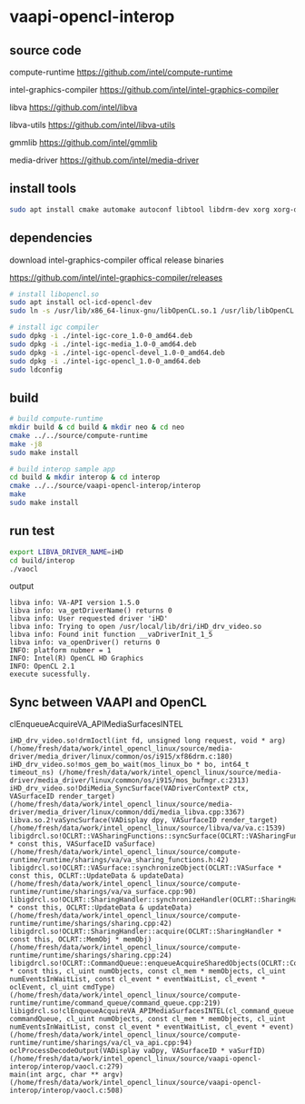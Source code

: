 # vaapi-opencl-interop

## source code

compute-runtime https://github.com/intel/compute-runtime

intel-graphics-compiler https://github.com/intel/intel-graphics-compiler

libva https://github.com/intel/libva

libva-utils https://github.com/intel/libva-utils

gmmlib https://github.com/intel/gmmlib

media-driver https://github.com/intel/media-driver

## install tools
```bash
sudo apt install cmake automake autoconf libtool libdrm-dev xorg xorg-dev openbox libx11-dev libgl1-mesa-glx libgl1-mesa-dev
```

## dependencies
download intel-graphics-compiler offical release binaries

https://github.com/intel/intel-graphics-compiler/releases
```bash
# install libopencl.so
sudo apt install ocl-icd-opencl-dev
sudo ln -s /usr/lib/x86_64-linux-gnu/libOpenCL.so.1 /usr/lib/libOpenCL.so

# install igc compiler
sudo dpkg -i ./intel-igc-core_1.0-0_amd64.deb
sudo dpkg -i ./intel-igc-media_1.0-0_amd64.deb
sudo dpkg -i ./intel-igc-opencl-devel_1.0-0_amd64.deb
sudo dpkg -i ./intel-igc-opencl_1.0-0_amd64.deb
sudo ldconfig
```

## build
```bash
# build compute-runtime
mkdir build & cd build & mkdir neo & cd neo
cmake ../../source/compute-runtime
make -j8
sudo make install

# build interop sample app
cd build & mkdir interop & cd interop
cmake ../../source/vaapi-opencl-interop/interop
make
sudo make install
```

## run test
```bash
export LIBVA_DRIVER_NAME=iHD
cd build/interop
./vaocl
```
output
```
libva info: VA-API version 1.5.0
libva info: va_getDriverName() returns 0
libva info: User requested driver 'iHD'
libva info: Trying to open /usr/local/lib/dri/iHD_drv_video.so
libva info: Found init function __vaDriverInit_1_5
libva info: va_openDriver() returns 0
INFO: platform nubmer = 1
INFO: Intel(R) OpenCL HD Graphics
INFO: OpenCL 2.1 
execute sucessfully.
```

## Sync between VAAPI and OpenCL

clEnqueueAcquireVA_APIMediaSurfacesINTEL
```
iHD_drv_video.so!drmIoctl(int fd, unsigned long request, void * arg) (/home/fresh/data/work/intel_opencl_linux/source/media-driver/media_driver/linux/common/os/i915/xf86drm.c:180)
iHD_drv_video.so!mos_gem_bo_wait(mos_linux_bo * bo, int64_t timeout_ns) (/home/fresh/data/work/intel_opencl_linux/source/media-driver/media_driver/linux/common/os/i915/mos_bufmgr.c:2313)
iHD_drv_video.so!DdiMedia_SyncSurface(VADriverContextP ctx, VASurfaceID render_target) (/home/fresh/data/work/intel_opencl_linux/source/media-driver/media_driver/linux/common/ddi/media_libva.cpp:3367)
libva.so.2!vaSyncSurface(VADisplay dpy, VASurfaceID render_target) (/home/fresh/data/work/intel_opencl_linux/source/libva/va/va.c:1539)
libigdrcl.so!OCLRT::VASharingFunctions::syncSurface(OCLRT::VASharingFunctions * const this, VASurfaceID vaSurface) (/home/fresh/data/work/intel_opencl_linux/source/compute-runtime/runtime/sharings/va/va_sharing_functions.h:42)
libigdrcl.so!OCLRT::VASurface::synchronizeObject(OCLRT::VASurface * const this, OCLRT::UpdateData & updateData) (/home/fresh/data/work/intel_opencl_linux/source/compute-runtime/runtime/sharings/va/va_surface.cpp:90)
libigdrcl.so!OCLRT::SharingHandler::synchronizeHandler(OCLRT::SharingHandler * const this, OCLRT::UpdateData & updateData) (/home/fresh/data/work/intel_opencl_linux/source/compute-runtime/runtime/sharings/sharing.cpp:42)
libigdrcl.so!OCLRT::SharingHandler::acquire(OCLRT::SharingHandler * const this, OCLRT::MemObj * memObj) (/home/fresh/data/work/intel_opencl_linux/source/compute-runtime/runtime/sharings/sharing.cpp:24)
libigdrcl.so!OCLRT::CommandQueue::enqueueAcquireSharedObjects(OCLRT::CommandQueue * const this, cl_uint numObjects, const cl_mem * memObjects, cl_uint numEventsInWaitList, const cl_event * eventWaitList, cl_event * oclEvent, cl_uint cmdType) (/home/fresh/data/work/intel_opencl_linux/source/compute-runtime/runtime/command_queue/command_queue.cpp:219)
libigdrcl.so!clEnqueueAcquireVA_APIMediaSurfacesINTEL(cl_command_queue commandQueue, cl_uint numObjects, const cl_mem * memObjects, cl_uint numEventsInWaitList, const cl_event * eventWaitList, cl_event * event) (/home/fresh/data/work/intel_opencl_linux/source/compute-runtime/runtime/sharings/va/cl_va_api.cpp:94)
oclProcessDecodeOutput(VADisplay vaDpy, VASurfaceID * vaSurfID) (/home/fresh/data/work/intel_opencl_linux/source/vaapi-opencl-interop/interop/vaocl.c:279)
main(int argc, char ** argv) (/home/fresh/data/work/intel_opencl_linux/source/vaapi-opencl-interop/interop/vaocl.c:508)
```
